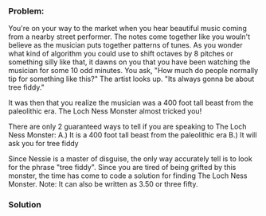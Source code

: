 ### Problem:
<p>You&apos;re on your way to the market when you hear beautiful music coming from a nearby street performer. The notes come together like you wouln&apos;t believe as the musician puts together patterns of tunes. As you wonder what kind of algorithm you could use to shift octaves by 8 pitches or something silly like that, it dawns on you that you have been watching the musician for some 10 odd minutes. You ask, &quot;How much do people normally tip for something like this?&quot; The artist looks up. &quot;Its always gonna be about tree fiddy.&quot;</p>
<p>It was then that you realize the musician was a 400 foot tall beast from the paleolithic era. The Loch Ness Monster almost tricked you!</p>
<p>There are only 2 guaranteed ways to tell if you are speaking to The Loch Ness Monster: A.) It is a 400 foot tall beast from the paleolithic era B.) It will ask you for tree fiddy</p>
<p>Since Nessie is a master of disguise, the only way accurately tell is to look for the phrase &quot;tree fiddy&quot;. Since you are tired of being grifted by this monster, the time has come to code a solution for finding The Loch Ness Monster.
Note: It can also be written as 3.50 or three fifty.</p>

### Solution
